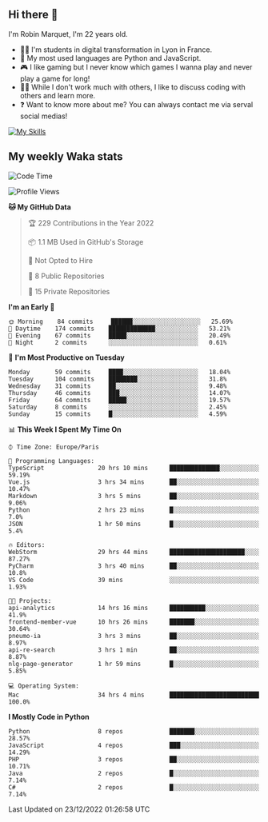 ## Hi there 👋

I'm Robin Marquet, I'm 22 years old.

- 👨‍💻 I'm students in digital transformation in Lyon in France.
- 🌱 My most used languages are Python and JavaScript.
- 🎮 I like gaming but I never know which games I wanna play and never play a game for long!
- 👯‍♀️ While I don't work much with others, I like to discuss coding with others and learn more.
- ❓ Want to know more about me? You can always contact me via serval social medias!

[![My Skills](https://skillicons.dev/icons?i=js,html,css,docker,express,figma,firebase,graphql,mongodb,mysql,nodejs,py,react,ts,vue)](https://skillicons.dev)

## My weekly Waka stats

<!--START_SECTION:waka-->
![Code Time](http://img.shields.io/badge/Code%20Time-3%2C085%20hrs%203%20mins-blue)

![Profile Views](http://img.shields.io/badge/Profile%20Views-0-blue)

**🐱 My GitHub Data** 

> 🏆 229 Contributions in the Year 2022
 > 
> 📦 1.1 MB Used in GitHub's Storage 
 > 
> 🚫 Not Opted to Hire
 > 
> 📜 8 Public Repositories 
 > 
> 🔑 15 Private Repositories  
 > 
**I'm an Early 🐤** 

```text
🌞 Morning    84 commits     ██████░░░░░░░░░░░░░░░░░░░   25.69% 
🌆 Daytime    174 commits    █████████████░░░░░░░░░░░░   53.21% 
🌃 Evening    67 commits     █████░░░░░░░░░░░░░░░░░░░░   20.49% 
🌙 Night      2 commits      ░░░░░░░░░░░░░░░░░░░░░░░░░   0.61%

```
📅 **I'm Most Productive on Tuesday** 

```text
Monday       59 commits     ████░░░░░░░░░░░░░░░░░░░░░   18.04% 
Tuesday      104 commits    ████████░░░░░░░░░░░░░░░░░   31.8% 
Wednesday    31 commits     ██░░░░░░░░░░░░░░░░░░░░░░░   9.48% 
Thursday     46 commits     ███░░░░░░░░░░░░░░░░░░░░░░   14.07% 
Friday       64 commits     █████░░░░░░░░░░░░░░░░░░░░   19.57% 
Saturday     8 commits      ░░░░░░░░░░░░░░░░░░░░░░░░░   2.45% 
Sunday       15 commits     █░░░░░░░░░░░░░░░░░░░░░░░░   4.59%

```


📊 **This Week I Spent My Time On** 

```text
⌚︎ Time Zone: Europe/Paris

💬 Programming Languages: 
TypeScript               20 hrs 10 mins      ██████████████░░░░░░░░░░░   59.19% 
Vue.js                   3 hrs 34 mins       ██░░░░░░░░░░░░░░░░░░░░░░░   10.47% 
Markdown                 3 hrs 5 mins        ██░░░░░░░░░░░░░░░░░░░░░░░   9.06% 
Python                   2 hrs 23 mins       █░░░░░░░░░░░░░░░░░░░░░░░░   7.0% 
JSON                     1 hr 50 mins        █░░░░░░░░░░░░░░░░░░░░░░░░   5.4%

🔥 Editors: 
WebStorm                 29 hrs 44 mins      █████████████████████░░░░   87.27% 
PyCharm                  3 hrs 40 mins       ██░░░░░░░░░░░░░░░░░░░░░░░   10.8% 
VS Code                  39 mins             ░░░░░░░░░░░░░░░░░░░░░░░░░   1.93%

🐱‍💻 Projects: 
api-analytics            14 hrs 16 mins      ██████████░░░░░░░░░░░░░░░   41.9% 
frontend-member-vue      10 hrs 26 mins      ███████░░░░░░░░░░░░░░░░░░   30.64% 
pneumo-ia                3 hrs 3 mins        ██░░░░░░░░░░░░░░░░░░░░░░░   8.97% 
api-re-search            3 hrs 1 min         ██░░░░░░░░░░░░░░░░░░░░░░░   8.87% 
nlg-page-generator       1 hr 59 mins        █░░░░░░░░░░░░░░░░░░░░░░░░   5.85%

💻 Operating System: 
Mac                      34 hrs 4 mins       █████████████████████████   100.0%

```

**I Mostly Code in Python** 

```text
Python                   8 repos             ███████░░░░░░░░░░░░░░░░░░   28.57% 
JavaScript               4 repos             ███░░░░░░░░░░░░░░░░░░░░░░   14.29% 
PHP                      3 repos             ██░░░░░░░░░░░░░░░░░░░░░░░   10.71% 
Java                     2 repos             █░░░░░░░░░░░░░░░░░░░░░░░░   7.14% 
C#                       2 repos             █░░░░░░░░░░░░░░░░░░░░░░░░   7.14%

```



 Last Updated on 23/12/2022 01:26:58 UTC
<!--END_SECTION:waka-->
